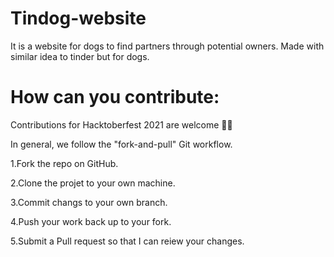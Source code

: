 # Tindog-website
It is a website for dogs to find partners through potential owners. Made with similar idea to tinder but for dogs.

# How can you contribute:
Contributions for Hacktoberfest 2021 are welcome 🎉🎉

In general, we follow the "fork-and-pull" Git workflow.

1.Fork the repo on GitHub.

2.Clone the projet to your own machine.

3.Commit changs to your own branch.

4.Push your work back up to your fork.

5.Submit a Pull request so that I can reiew your changes.
